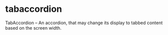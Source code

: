 # tabaccordion
TabAccordion – An accordion, that may change its display to tabbed content based on the screen width.
